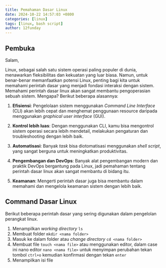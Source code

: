 ```yaml
---
title: Pemahaman Dasar Linux
date: 2024-10-22 14:57:03 +0800
categories: [linux]
tags: [linux, bash script]
author: 12funday
---
```


## Pembuka

Salam,

Linux, sebagai salah satu sistem operasi paling populer di dunia, menawarkan fleksibilitas dan kekuatan yang luar biasa. Namun, untuk benar-benar memanfaatkan potensi Linux, penting bagi kita untuk memahami perintah dasar yang menjadi fondasi interaksi dengan sistem. Memahami perintah dasar linux akan sangat membantu pengoperasian sebuah sistem. Mengapa? Berikut beberapa alasannya: 

1. **Efisiensi**: Pengelolaan sistem menggunakan *Command Line Interface* (CLI) akan lebih cepat dan menghemat penggunaan resource daripada menggunakan *graphical user interface* (GUI).

2. **Kontrol lebih luas**: Dengan menggunakan CLI, kamu bisa mengontrol sistem operasi secara lebih mendetail, melakukan pengaturan dan troubleshooting dengan lebih baik.

3. **Automatisasi**: Banyak *task* bisa diotomatisasi menggunakan *shell script*, yang sangat berguna untuk meningkatkan produktivitas.

4. **Pengembangan dan DevOps**: Banyak alat pengembangan modern dan praktik DevOps bergantung pada Linux, jadi pemahaman tentang perintah dasar linux akan sangat membantu di bidang itu.

5. **Keamanan**: Mengerti perintah dasar juga bisa membantu dalam memahami dan mengelola keamanan sistem dengan lebih baik.

## Command Dasar Linux 

Berikut beberapa perintah dasar yang sering digunakan dalam pengelolan perangkat linux.

1. Menampilkan *working directory*
    `ls`
2. Membuat folder
    `mkdir <nama folder>`
3. Masuk ke dalam folder atau *change directory*
    `cd <nama folder>`
4. Membuat file
    `touch <nama file>`
    atau menggunakan editor, dalam case ini nano editor
    `nano <nama file>`
    untuk menyimpan perubahan tekan tombol `ctrl+o` kemudian konfirmasi dengan tekan `enter`
5. Menampilkan isi file